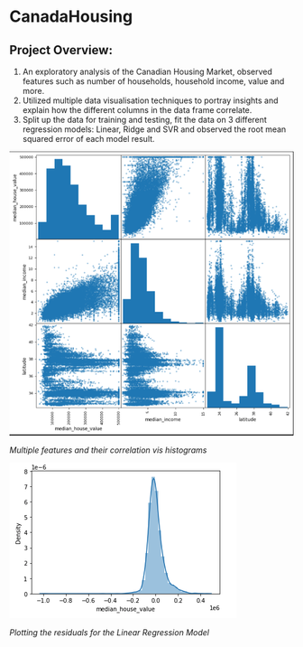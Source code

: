 # CanadaHousing
## Project Overview:
1) An exploratory analysis of the Canadian Housing Market, observed features such as number of households, household income, value and more.
2) Utilized multiple data visualisation techniques to portray insights and explain how the different columns in the data frame correlate.
3) Split up the data for training and testing, fit the data on 3 different regression models: Linear, Ridge and SVR and observed the root mean squared error of each model result.

![](https://github.com/akhalifaa/CanadaHousing/blob/main/Histo.png)

*Multiple features and their correlation vis histograms*




![](https://github.com/akhalifaa/CanadaHousing/blob/main/Residual.png)

*Plotting the residuals for the Linear Regression Model*

